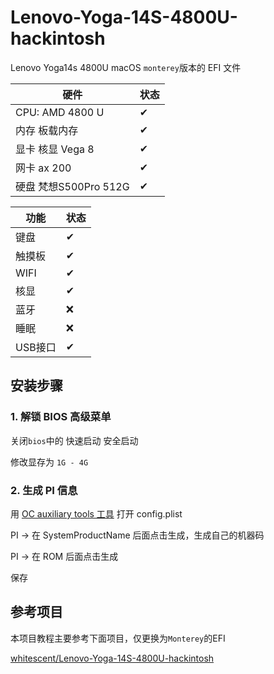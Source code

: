 # Lenovo-Yoga-14S-4800U-hackintosh

Lenovo Yoga14s 4800U macOS `monterey`版本的 EFI 文件

|硬件 | 状态|
|----|-----|
|CPU: AMD 4800 U| ✔ |
|内存 板载内存| ✔ |
|显卡 核显 Vega 8| ✔ |
|网卡 ax 200 | ✔ |
|硬盘 梵想S500Pro 512G | ✔ |


|功能 | 状态|
|----|-----|
|键盘|✔|
|触摸板|✔|
|WIFI|✔|
|核显|✔|
|蓝牙|❌|
|睡眠|❌|
|USB接口|✔|


## 安装步骤

### 1. 解锁 BIOS 高级菜单

关闭`bios`中的 快速启动 安全启动

修改显存为 `1G - 4G`

### 2. 生成 PI 信息

用 [OC auxiliary tools 工具](https://github.com/ic005k/OCAuxiliaryTools) 打开 config.plist

PI -> 在 SystemProductName 后面点击生成，生成自己的机器码

PI -> 在 ROM 后面点击生成

保存

## 参考项目
本项目教程主要参考下面项目，仅更换为`Monterey`的EFI

[whitescent/Lenovo-Yoga-14S-4800U-hackintosh](https://github.com/whitescent/Lenovo-Yoga-14S-4800U-hackintosh)